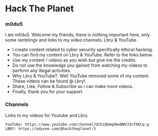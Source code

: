 Hack The Planet
=====================================================

### m0du5

I am m0du5. Welcome my friends, there is nothing important here, only some ramblings and links to my video channels. Lbry & YouTube.

- I create content related to cyber security specifically ethical hacking.
- You can find my content on Lbry & YouTube. Refer to the links below.
- Use my content / videos as you wish but give me the credits.
- Do not use the knowledge you gained from watching my videos to perform any illegal activities.
- Why Lbry & YouTube?. Well YouTube removed some of my content. These videos can be found @ Lbry!
- Share, Like, Follow & Subscribe so i can make more videos.
- Finally, thank you for your support.

### Channels

Links to my videos for Youtube and Lbry.

`YouTube: https://www.youtube.com/channel/UChiQbAqdmxBWVJZvfXKCq-g`
`LBRY: https://odysee.com/@hacktheplanet:5`
